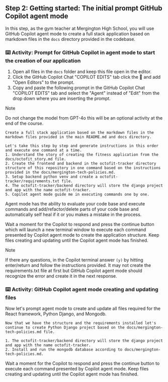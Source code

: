 ## Step 2: Getting started: The initial prompt GitHub Copilot agent mode

In this step, as the gym teacher at Mergington High School, you will use GitHub Copilot agent mode to create a full stack application based on markdown files in the `docs` directory provided in the codebase. 

### :keyboard: Activity: Prompt for GitHub Copilot in agent mode to start the creation of our application

1. Open all files in the `docs` folder and keep this file open in the editor.
2. Click the GitHub Copilot Chat "COPILOT EDITS" tab click the :paperclip: and add "Open Editors" to the prompt.
3. Copy and paste the following prompt in the GitHub Copilot Chat "COPILOT EDITS" tab and select the "Agent" instead of "Edit" from the drop down where you are inserting the prompt.
>[!NOTE]
> Do not change the model from GPT-4o this will be an optional activity at the end of the course.

```text
Create a full stack application based on the markdown files in the markdown files provided in the main README.md and docs directory.

Let's take this step by step and generate instructions in this order and execute one command at a time.
1. Understand the story of creating the fitness application from the docs/octofit_story.md file.
2. Create the frontend and backend in the octofit-tracker directory structure of this repository in one command based on the instructions provided in the docs/mergington-tech-policies.md.
3. Setup backend python venv and create a octofit-tracker/requirements.txt file.
4. The octofit-tracker/backend directory will store the django project and app with the name octofit-tracker.
5. Copilot agent mode guide me in executing commands one by one.
```

Agent mode has the ability to evaluate your code base and execute commands and add/refactor/delete parts of your code base and automatically self heal if it or you makes a mistake in the process.

Wait a moment for the Copilot to respond and press the continue button which will launch a new terminal window to execute each command presented by Copilot agent mode to create the application structure.
Keep files creating and updating until the Copilot agent mode has finished.

> [!NOTE]
> If there any questions, in the Copilot terminal answer `(y)` by hitting enter/return and follow the instructions provided.
> It may not create the requirements.txt file at first but GitHub Copilot agent mode should recognize the error and create it in the next response.

### :keyboard: Activity: GitHub Copilot agent mode creating and updating files

Now let's prompt agent mode to create and update all files required for the React framework, Python Django, and Mongodb.

```text
Now that we have the structure and the requirements installed let's continue to create Python Django project based on the docs/mergington-tech-policies.md file.

1. The octofit-tracker/backend directory will store the django project and app with the name octofit-tracker.
2. Install and run the mongodb database according to docs/mergington-tech-policies.md.
```

Wait a moment for the Copilot to respond and press the continue button to execute each command presented by Copilot agent mode.
Keep files creating and updating until the Copilot agent mode has finished.
